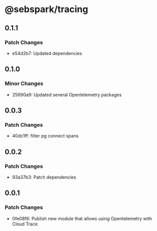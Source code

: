 # @sebspark/tracing

## 0.1.1

### Patch Changes

- e54d2b7: Updated dependencies

## 0.1.0

### Minor Changes

- 25690a9: Updated several Opentelemetry packages

## 0.0.3

### Patch Changes

- 40dc1ff: filter pg connect spans

## 0.0.2

### Patch Changes

- 93a37b3: Patch dependencies

## 0.0.1

### Patch Changes

- 0fe08f6: Publish new module that allows using Opentelemetry with Cloud Trace
